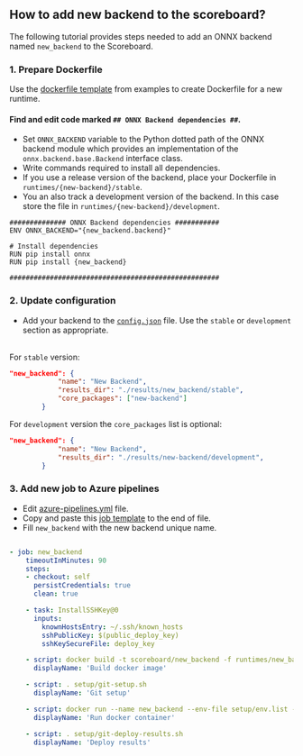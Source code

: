 <!--- SPDX-License-Identifier: Apache-2.0 -->

## How to add new backend to the scoreboard?

The following tutorial provides steps needed to add an ONNX backend named `new_backend` to the Scoreboard.

### 1. Prepare Dockerfile

Use the [dockerfile template](examples/Dockerfile) from examples to create Dockerfile for a new runtime.

#### Find and edit code marked `## ONNX Backend dependencies ##`.

* Set `ONNX_BACKEND` variable to the Python dotted path of the ONNX backend module which provides an
  implementation of the `onnx.backend.base.Backend` interface class.
* Write commands required to install all dependencies.
* If you use a release version of the backend, place your Dockerfile in `runtimes/{new-backend}/stable`.
* You an also track a development version of the backend. In this case store the file in `runtimes/{new-backend}/development`.

```
############## ONNX Backend dependencies ###########
ENV ONNX_BACKEND="{new_backend.backend}"

# Install dependencies
RUN pip install onnx
RUN pip install {new_backend}

####################################################
```

### 2. Update configuration
* Add your backend to the [`config.json`](setup/config.json) file. Use the `stable` or `development` section as appropriate.

<br/> For `stable` version:

```json
"new_backend": {
            "name": "New Backend",
            "results_dir": "./results/new_backend/stable",
            "core_packages": ["new-backend"]
        }
```

For `development` version the `core_packages` list is optional:

```json
"new_backend": {
            "name": "New Backend",
            "results_dir": "./results/new-backend/development",
        }
```

### 3. Add new job to Azure pipelines

* Edit [azure-pipelines.yml](azure-pipelines.yml) file.
* Copy and paste this [job template](examples/job.yml) to the end of file.
* Fill `new_backend` with the new backend unique name.

```yml

- job: new_backend
    timeoutInMinutes: 90
    steps:
    - checkout: self
      persistCredentials: true
      clean: true

    - task: InstallSSHKey@0
      inputs:
        knownHostsEntry: ~/.ssh/known_hosts
        sshPublicKey: $(public_deploy_key)
        sshKeySecureFile: deploy_key

    - script: docker build -t scoreboard/new_backend -f runtimes/new_backend/stable/Dockerfile .
      displayName: 'Build docker image'

    - script: . setup/git-setup.sh
      displayName: 'Git setup'

    - script: docker run --name new_backend --env-file setup/env.list -v `pwd`/results/new_backend/stable:/root/results scoreboard/new_backend || true
      displayName: 'Run docker container'

    - script: . setup/git-deploy-results.sh
      displayName: 'Deploy results'

```
